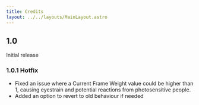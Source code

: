 ```yaml
---
title: Credits
layout: ../../layouts/MainLayout.astro
---
```


## 1.0

Initial release

### 1.0.1 Hotfix

- Fixed an issue where a Current Frame Weight value could be higher than 1, causing eyestrain and potential reactions from photosensitive people.
- Added an option to revert to old behaviour if needed